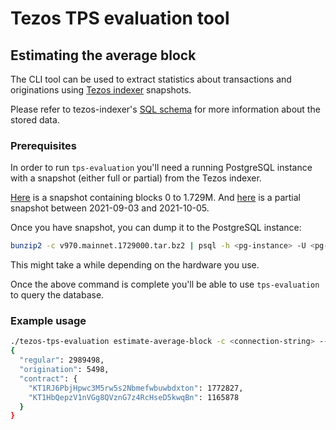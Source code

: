 # Tezos TPS evaluation tool

## Estimating the average block

The CLI tool can be used to extract statistics about transactions and originations using [Tezos
indexer](https://gitlab.com/nomadic-labs/tezos-indexer) snapshots.

Please refer to tezos-indexer's [SQL schema](https://gitlab.com/nomadic-labs/tezos-indexer/-/tree/master/src/db-schema) for more
information about the stored data.

### Prerequisites

In order to run `tps-evaluation` you'll need a running PostgreSQL instance with a snapshot (either
full or partial) from the Tezos indexer.

[Here](https://z.lamini.ca/v970.mainnet.1729000.tar.bz2) is a snapshot containing blocks 0 to 1.729M. And
[here](https://z.lamini.ca/recent_blocks_mainnet.2021-Oct-5.sql.bz2) is a partial snapshot between
2021-09-03 and 2021-10-05.

Once you have snapshot, you can dump it to the PostgreSQL instance:

```bash
bunzip2 -c v970.mainnet.1729000.tar.bz2 | psql -h <pg-instance> -U <pg-user> -a <your-db-name>
```

This might take a while depending on the hardware you use.

Once the above command is complete you'll be able to use `tps-evaluation` to query the database.

### Example usage

```bash
./tezos-tps-evaluation estimate-average-block -c <connection-string> --start 2021-09-01 --end 2021-09-30
{
  "regular": 2989498,
  "origination": 5498,
  "contract": {
    "KT1RJ6PbjHpwc3M5rw5s2Nbmefwbuwbdxton": 1772827,
    "KT1HbQepzV1nVGg8QVznG7z4RcHseD5kwqBn": 1165878
  }
}
```
